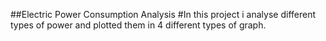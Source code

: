 ##Electric Power Consumption Analysis
#In this project i analyse different types of power and plotted them in 4 different types of graph.
